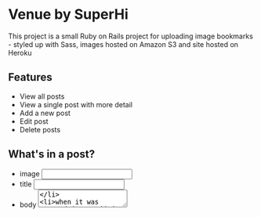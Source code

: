 # Venue by SuperHi

This project is a small Ruby on Rails project for uploading image bookmarks - styled up with Sass, images hosted on Amazon S3 and site hosted on Heroku

## Features

* View all posts
* View a single post with more detail
* Add a new post
* Edit post
* Delete posts

## What's in a post?

* image <input file>
* title <input>
* body  <textarea>
* when it was created (auto added by rails)
* when it was updated (auto added by rails)

## How to install...

Once you've installed Ruby, Rails and Git using installrails.com, open your terminal and go to a folder of your choic. You can install this project by doing...

* `git clone git@github.com:superhi/venue.git`
* `cd venue`
* `bundle install`
* `rails db:migrate`
* `rails db:seed`
* `rails server`

You can edit the code to fit! The code is fully commented

## Comments

Most of the comments in this projects are in:

* [app/assets/stylesheets](https://github.com/superhi/venue/tree/master/app/assets/stylesheets)
* [app/controllers](https://github.com/superhi/venue/tree/master/app/controllers)
* [app/models](https://github.com/superhi/venue/tree/master/app/models)
* [app/views/posts](https://github.com/superhi/venue/tree/master/app/views/posts)
* [app/views/layout/application.html.erb](https://github.com/superhi/venue/tree/master/app/views/layout/application.html.erb)
* [config/routes.rb](https://github.com/superhi/venue/tree/master/config/routes.rb)
* [Gemfile](https://github.com/superhi/venue/tree/master/Gemfile)

## To set up the secrets

My AWS keys and secrets in the video won't work because of security reasons. To add your own...

* Sign up to Amazon Web Services http://aws.amazon.com/
* Go to IAM and create a new user with a group setting ability to Full S3 settings
* Go to S3 and create a new bucket in the US (N Virgina region)
* Next go to your command line after setup and type in `rails secrets:setup`
* Keep hold of your secret key, the bit after "Adding config/secrets.yml.key to store the encryption key: ....."
* Next, if you're using Atom, type in `EDITOR="atom --wait" rails secrets:edit`
* Add in the following code to that new file and save:

```
development:
  aws_key: REPLACE_WITH_YOUR_AWS_KEY
  aws_secret: REPLACE_WITH_YOUR_AWS_SECRET
  aws_bucket: REPLACE_WITH_YOUR_AWS_S3_BUCKET
  
production:
  aws_key: REPLACE_WITH_YOUR_AWS_KEY
  aws_secret: REPLACE_WITH_YOUR_AWS_SECRET
  aws_bucket: REPLACE_WITH_YOUR_AWS_S3_BUCKET
```

## To get on Heroku

* Sign up for a Heroku account
* Install the Heroku CLI tool
* Run `heroku create` while in your project in your command line
* Commit any changes to git with `git commit -am "YOUR COMMIT MESSAGE"`
* Add your Rails secret key to Heroku by running `heroku config:set RAILS_MASTER_KEY=WHATEVER_YOUR_KEY_IS_IN_THE_ABOVE_STEP`
* Push your code `git push heroku master`
* Update your DB if needed with `heroku run rails db:migrate`


Rik + Team SuperHi
